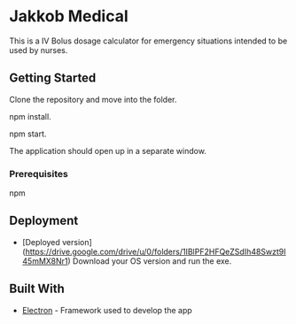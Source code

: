 # Jakkob Medical

This is a IV Bolus dosage calculator for emergency situations intended to be used by nurses.

## Getting Started

Clone the repository and move into the folder.

npm install.

npm start.

The application should open up in a separate window.

### Prerequisites

npm

## Deployment

- [Deployed version] (https://drive.google.com/drive/u/0/folders/1IBlPF2HFQeZSdIh48Swzt9I45mMX8Nr1)
Download your OS version and run the exe.

## Built With

- [Electron](https://www.electronjs.org/docs) - Framework used to develop the app
